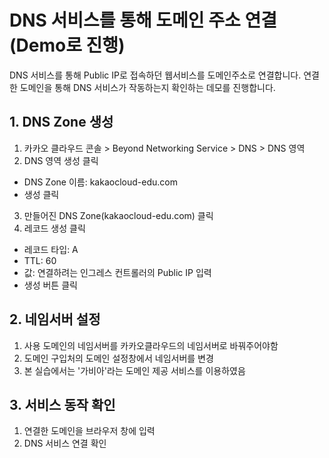 # DNS 서비스를 통해 도메인 주소 연결 (Demo로 진행)

DNS 서비스를 통해 Public IP로 접속하던 웹서비스를 도메인주소로 연결합니다. 연결한 도메인을 통해 DNS 서비스가 작동하는지 확인하는 데모를 진행합니다.


## 1. DNS Zone 생성

1. 카카오 클라우드 콘솔 > Beyond Networking Service > DNS > DNS 영역
2. DNS 영역 생성 클릭
  - DNS Zone 이름: kakaocloud-edu.com
  - 생성 클릭
3. 만들어진 DNS Zone(kakaocloud-edu.com) 클릭
4. 레코드 생성 클릭
  - 레코드 타입: A
  - TTL: 60
  - 값: 연결하려는 인그레스 컨트롤러의 Public IP 입력
  - 생성 버튼 클릭

## 2. 네임서버 설정

1. 사용 도메인의 네임서버를 카카오클라우드의 네임서버로 바꿔주어야함
2. 도메인 구입처의 도메인 설정창에서 네임서버를 변경
3. 본 실습에서는 '가비아'라는 도메인 제공 서비스를 이용하였음

## 3. 서비스 동작 확인

1. 연결한 도메인을 브라우저 창에 입력
2. DNS 서비스 연결 확인

 
